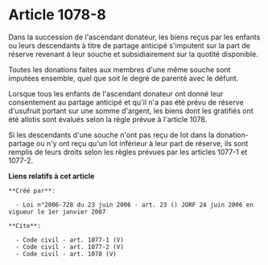 # Article 1078-8

Dans la succession de l'ascendant donateur, les biens reçus par les enfants ou leurs descendants à titre de partage anticipé
s'imputent sur la part de réserve revenant à leur souche et subsidiairement sur la quotité disponible. 

Toutes les donations faites aux membres d'une même souche sont imputées ensemble, quel que soit le degré de parenté avec le
défunt. 

Lorsque tous les enfants de l'ascendant donateur ont donné leur consentement au partage anticipé et qu'il n'a pas été prévu
de réserve d'usufruit portant sur une somme d'argent, les biens dont les gratifiés ont été allotis sont évalués selon la
règle prévue à l'article 1078. 

Si les descendants d'une souche n'ont pas reçu de lot dans la donation-partage ou n'y ont reçu qu'un lot inférieur à leur
part de réserve, ils sont remplis de leurs droits selon les règles prévues par les articles 1077-1 et 1077-2.

**Liens relatifs à cet article**

	**Créé par**:

	  - Loi n°2006-728 du 23 juin 2006 - art. 23 () JORF 24 juin 2006 en vigueur le 1er janvier 2007

	**Cite**:

	  - Code civil - art. 1077-1 (V)
	  - Code civil - art. 1077-2 (V)
	  - Code civil - art. 1078 (V)
